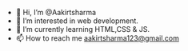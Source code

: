 - 👋 Hi, I’m @Aakirtsharma
- 👀 I’m interested in web development.
- 🌱 I’m currently learning HTML,CSS & JS.
- 📫 How to reach me aakirtsharma123@gmail.com

<!---
Aakirtsharma/Aakirtsharma is a ✨ special ✨ repository because its `README.md` (this file) appears on your GitHub profile.
You can click the Preview link to take a look at your changes.
--->
